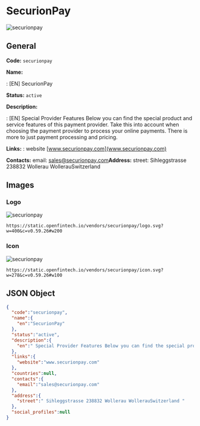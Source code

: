 
# SecurionPay 
![securionpay](https://static.openfintech.io/vendors/securionpay/logo.svg?w=400&c=v0.59.26#w200)  

## General 
 
**Code:** `securionpay` 
 
**Name:** 
 
:	[EN] SecurionPay 
 
**Status:** `active` 
 
**Description:** 
 
: [EN]  Special Provider Features Below you can find the special product and service features of this payment provider. Take this into account when choosing the payment provider to process your online payments. There is more to just payment processing and pricing.  
 
**Links:** 
: website [www.securionpay.com](www.securionpay.com) 
 
**Contacts:** 
email: sales@securionpay.com**Address:** 
street:  Sihleggstrasse 238832 Wollerau WollerauSwitzerland  

## Images 

### Logo 
 
![securionpay](https://static.openfintech.io/vendors/securionpay/logo.svg?w=400&c=v0.59.26#w200)  

```
https://static.openfintech.io/vendors/securionpay/logo.svg?w=400&c=v0.59.26#w200
```  

### Icon 
 
![securionpay](https://static.openfintech.io/vendors/securionpay/icon.svg?w=278&c=v0.59.26#w100)  

```
https://static.openfintech.io/vendors/securionpay/icon.svg?w=278&c=v0.59.26#w100
```  

## JSON Object 

```json
{
  "code":"securionpay",
  "name":{
    "en":"SecurionPay"
  },
  "status":"active",
  "description":{
    "en":" Special Provider Features Below you can find the special product and service\u00a0features of this payment provider. Take this into account when choosing the payment provider to process your online payments. There is more to just payment processing and pricing. "
  },
  "links":{
    "website":"www.securionpay.com"
  },
  "countries":null,
  "contacts":{
    "email":"sales@securionpay.com"
  },
  "address":{
    "street":" Sihleggstrasse 238832 Wollerau WollerauSwitzerland "
  },
  "social_profiles":null
}
```  
